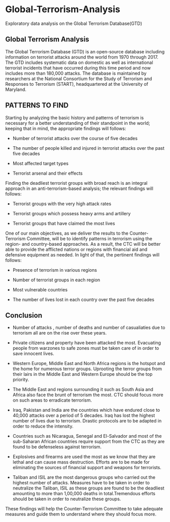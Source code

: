 # Global-Terrorism-Analysis
Exploratory data analysis on the Global Terrorism Database(GTD)

## Global Terrorism Analysis
The Global Terrorism Database (GTD) is an open-source database including information on terrorist attacks around the world from 1970 through 2017. The GTD includes systematic data on domestic as well as international terrorist incidents that have occurred during this time period and now includes more than 180,000 attacks. The database is maintained by researchers at the National Consortium for the Study of Terrorism and Responses to Terrorism (START), headquartered at the University of Maryland.

## PATTERNS TO FIND

Starting by analyzing the basic history and patterns of terrorism is necessary for a better understanding of their standpoint in the world; keeping that in mind, the appropriate findings will follows:

* Number of terrorist attacks over the course of five decades

* The number of people killed and injured in terrorist attacks over the past five decades

* Most affected target types

* Terrorist arsenal and their effects 

Finding the deadliest terrorist groups with broad reach is an integral approach in an anti-terrorism-based analysis; the relevant findings will follows:

* Terrorist groups with the very high attack rates

* Terrorist groups which possess heavy arms and artillery

* Terrorist groups that have claimed the most lives

One of our main objectives, as we deliver the results to the Counter-Terrorism Committee, will be to identify patterns in terrorism using the region- and country-based approaches. As a result, the CTC will be better able to provide the afflicted nations or regions with financial aid and defensive equipment as needed. In light of that, the pertinent findings will follows:

* Presence of terrorism in various regions 

* Number of terrorist groups in each region

* Most vulnerable countries

* The number of lives lost in each country over the past five decades

## Conclusion

* Number of attacks , number of deaths and number of casualiaties due to terrorism all are on the rise over these years.

* Private citizens and property have been attacked the most. Evacuating people from warzones to safe zones must be taken care of in order to save innocent lives.

* Western Europe, Middle East and North Africa regions is the hotspot and the home for numerous terror groups. Uprooting the terror groups from their lairs in the Middle East and Western Europe should be the top priority.

* The Middle East and regions surrounding it such as South Asia and Africa also face the brunt of terrorism the most. CTC should focus more on such areas to erradicate terrorism.

* Iraq, Pakistan and India are the countries which have endured close to 40,000 attacks over a period of 5 decades. Iraq has lost the highest number of lives due to terrorism. Drastic protocols are to be adapted in order to reduce the intensity.

* Countries such as Nicaragua, Senegal and El-Salvador and most of the sub-Saharan African countries require support from the CTC as they are found to be defenseless against terrorism.

* Explosives and firearms are used the most as we know that they are lethal and can cause mass destruction. Efforts are to be made for eliminating the sources of financial support and weapons for terrorists.

* Taliban and ISIL are the most dangerous groups who carried out the highest number of attacks. Measures have to be taken in order to neutralize the Taliban, ISIL as these groups are found to be the deadliest amounting to more than 1,00,000 deaths in total.Tremendous efforts should be taken in order to neutralize these groups.

These findings will help the Counter-Terrorism Committee to take adequate measures and guide them to understand where they should focus more. 

